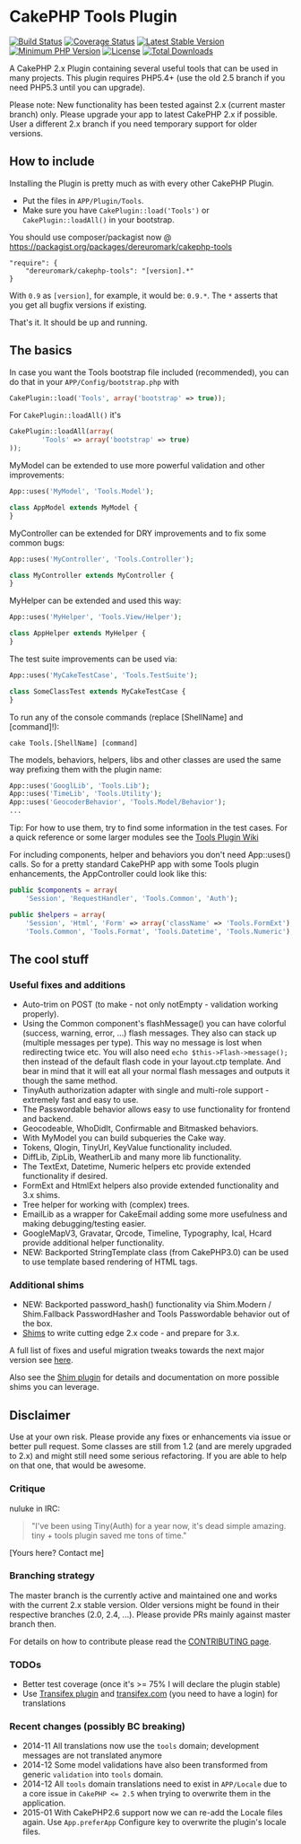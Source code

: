 # CakePHP Tools Plugin
[![Build Status](https://api.travis-ci.org/dereuromark/cakephp-tools.svg?branch=2.x)](https://travis-ci.org/dereuromark/cakephp-tools)
[![Coverage Status](https://img.shields.io/codecov/c/github/dereuromark/cakephp-tools/2.x.svg)](https://codecov.io/github/dereuromark/cakephp-tools?branch=2.x)
[![Latest Stable Version](https://poser.pugx.org/dereuromark/cakephp-tools/v/stable.svg)](https://packagist.org/packages/dereuromark/cakephp-tools)
[![Minimum PHP Version](http://img.shields.io/badge/php-%3E%3D%205.4-8892BF.svg)](https://php.net/)
[![License](https://poser.pugx.org/dereuromark/cakephp-tools/license.svg)](https://packagist.org/packages/dereuromark/cakephp-tools)
[![Total Downloads](https://poser.pugx.org/dereuromark/cakephp-tools/d/total.svg)](https://packagist.org/packages/dereuromark/cakephp-tools)

A CakePHP 2.x Plugin containing several useful tools that can be used in many projects.
This plugin requires PHP5.4+ (use the old 2.5 branch if you need PHP5.3 until you can upgrade).

Please note: New functionality has been tested against 2.x (current master branch) only.
Please upgrade your app to latest CakePHP 2.x if possible.
User a different 2.x branch if you need temporary support for older versions.

## How to include
Installing the Plugin is pretty much as with every other CakePHP Plugin.

* Put the files in `APP/Plugin/Tools`.
* Make sure you have `CakePlugin::load('Tools')` or `CakePlugin::loadAll()` in your bootstrap.

You should use composer/packagist now @ https://packagist.org/packages/dereuromark/cakephp-tools

```
"require": {
	"dereuromark/cakephp-tools": "[version].*"
}
```
With `0.9` as `[version]`, for example, it would be: `0.9.*`.
The `*` asserts that you get all bugfix versions if existing.

That's it. It should be up and running.

## The basics

In case you want the Tools bootstrap file included (recommended), you can do that in your `APP/Config/bootstrap.php` with

```php
CakePlugin::load('Tools', array('bootstrap' => true));
```

For `CakePlugin::loadAll()` it's

```php
CakePlugin::loadAll(array(
		'Tools' => array('bootstrap' => true)
));
```

MyModel can be extended to use more powerful validation and other improvements:

```php
App::uses('MyModel', 'Tools.Model');

class AppModel extends MyModel {
}
```

MyController can be extended for DRY improvements and to fix some common bugs:

```php
App::uses('MyController', 'Tools.Controller');

class MyController extends MyController {
}
```

MyHelper can be extended and used this way:

```php
App::uses('MyHelper', 'Tools.View/Helper');

class AppHelper extends MyHelper {
}
```

The test suite improvements can be used via:

```php
App::uses('MyCakeTestCase', 'Tools.TestSuite');

class SomeClassTest extends MyCakeTestCase {
}
```

To run any of the console commands (replace [ShellName] and [command]!):

    cake Tools.[ShellName] [command]

The models, behaviors, helpers, libs and other classes are used the same way prefixing them with the plugin name:

```php
App::uses('GooglLib', 'Tools.Lib');
App::uses('TimeLib', 'Tools.Utility');
App::uses('GeocoderBehavior', 'Tools.Model/Behavior');
...
```

Tip: For how to use them, try to find some information in the test cases.
For a quick reference or some larger modules see the [Tools Plugin Wiki](https://github.com/dereuromark/cakephp-tools/wiki)

For including components, helper and behaviors you don't need App::uses() calls.
So for a pretty standard CakePHP app with some Tools plugin enhancements, the AppController could look like this:
```php
public $components = array(
	'Session', 'RequestHandler', 'Tools.Common', 'Auth');

public $helpers = array(
	'Session', 'Html', 'Form' => array('className' => 'Tools.FormExt'),
	'Tools.Common', 'Tools.Format', 'Tools.Datetime', 'Tools.Numeric');
```

## The cool stuff

### Useful fixes and additions

* Auto-trim on POST (to make - not only notEmpty - validation working properly).
* Using the Common component's flashMessage() you can have colorful (success, warning, error, ...) flash messages.
  They also can stack up (multiple messages per type). This way no message is lost when redirecting twice etc.
  You will also need `echo $this->Flash->message();` then instead of the default flash code in your layout.ctp template.
  And bear in mind that it will eat all your normal flash messages and outputs it though the same method.
* TinyAuth authorization adapter with single and multi-role support - extremely fast and easy to use.
* The Passwordable behavior allows easy to use functionality for frontend and backend.
* Geocodeable, WhoDidIt, Confirmable and Bitmasked behaviors.
* With MyModel you can build subqueries the Cake way.
* Tokens, Qlogin, TinyUrl, KeyValue functionality included.
* DiffLib, ZipLib, WeatherLib and many more lib functionality.
* The TextExt, Datetime, Numeric helpers etc provide extended functionality if desired.
* FormExt and HtmlExt helpers also provide extended functionality and 3.x shims.
* Tree helper for working with (complex) trees.
* EmailLib as a wrapper for CakeEmail adding some more usefulness and making debugging/testing easier.
* GoogleMapV3, Gravatar, Qrcode, Timeline, Typography, Ical, Hcard provide additional helper functionality.
* NEW: Backported StringTemplate class (from CakePHP3.0) can be used to use template based rendering of HTML tags.

### Additional shims
* NEW: Backported password_hash() functionality via Shim.Modern / Shim.Fallback PasswordHasher and Tools Passwordable behavior out of the box.
* [Shims](docs/Shims.md) to write cutting edge 2.x code - and prepare for 3.x.

A full list of fixes and useful migration tweaks towards the next major version see [here](https://github.com/dereuromark/cakephp-tools/wiki/Included-fixes-and-migration-tweaks).

Also see the [Shim plugin](https://github.com/dereuromark/cakephp-shim) for details and documentation on more possible shims you can leverage.


## Disclaimer
Use at your own risk. Please provide any fixes or enhancements via issue or better pull request.
Some classes are still from 1.2 (and are merely upgraded to 2.x) and might still need some serious refactoring.
If you are able to help on that one, that would be awesome.

### Critique

nuluke in IRC:
> "I've been using Tiny(Auth) for a year now, it's dead simple amazing. tiny + tools plugin saved me tons of time."

[Yours here? Contact me]

### Branching strategy
The master branch is the currently active and maintained one and works with the current 2.x stable version.
Older versions might be found in their respective branches (2.0, 2.4, ...).
Please provide PRs mainly against master branch then.

For details on how to contribute please read the [CONTRIBUTING page](CONTRIBUTING.md).

### TODOs

* Better test coverage (once it's >= 75% I will declare the plugin stable)
* Use [Transifex plugin](https://github.com/dereuromark/cakephp-transifex) and [transifex.com](https://www.transifex.com/projects/p/tools/resources/) (you need to have a login) for translations

### Recent changes (possibly BC breaking)

* 2014-11 All translations now use the `tools` domain; development messages are not translated anymore
* 2014-12 Some model validations have also been transformed from generic `validation` into `tools` domain.
* 2014-12 All `tools` domain translations need to exist in `APP/Locale` due to a core issue in `CakePHP <= 2.5` when trying to overwrite them in the application.
* 2015-01 With CakePHP2.6 support now we can re-add the Locale files again. Use `App.preferApp` Configure key to overwrite the plugin's locale files.
